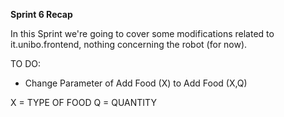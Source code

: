 **Sprint 6  Recap**

In this Sprint we're going to cover some modifications related to it.unibo.frontend, nothing concerning the robot (for now).


TO DO:

- Change Parameter of Add Food (X) to Add Food (X,Q)

X = TYPE OF FOOD
Q = QUANTITY